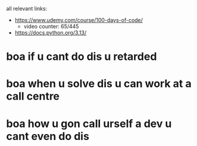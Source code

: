 all relevant links:
- https://www.udemy.com/course/100-days-of-code/
  - video counter: 65/445
- https://docs.python.org/3.13/

# boa if u cant do dis u retarded

# boa when u solve dis u can work at a call centre

# boa how u gon call urself a dev u cant even do dis
